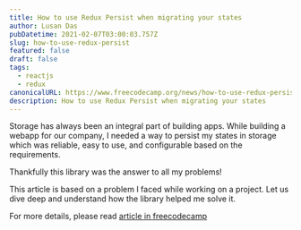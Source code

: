 ```yaml
---
title: How to use Redux Persist when migrating your states
author: Lusan Das
pubDatetime: 2021-02-07T03:00:03.757Z
slug: how-to-use-redux-persist
featured: false
draft: false
tags:
  - reactjs
  - redux
canonicalURL: https://www.freecodecamp.org/news/how-to-use-redux-persist-when-migrating-your-states-a5dee16b5ead/
description: How to use Redux Persist when migrating your states
---
```


Storage has always been an integral part of building apps. While building a webapp for our company, I needed a way to persist my states in storage which was reliable, easy to use, and configurable based on the requirements.

Thankfully this library was the answer to all my problems!

This article is based on a problem I faced while working on a project. Let us dive deep and understand how the library helped me solve it.

For more details, please read [article in freecodecamp](https://www.freecodecamp.org/news/how-to-use-redux-persist-when-migrating-your-states-a5dee16b5ead/)
